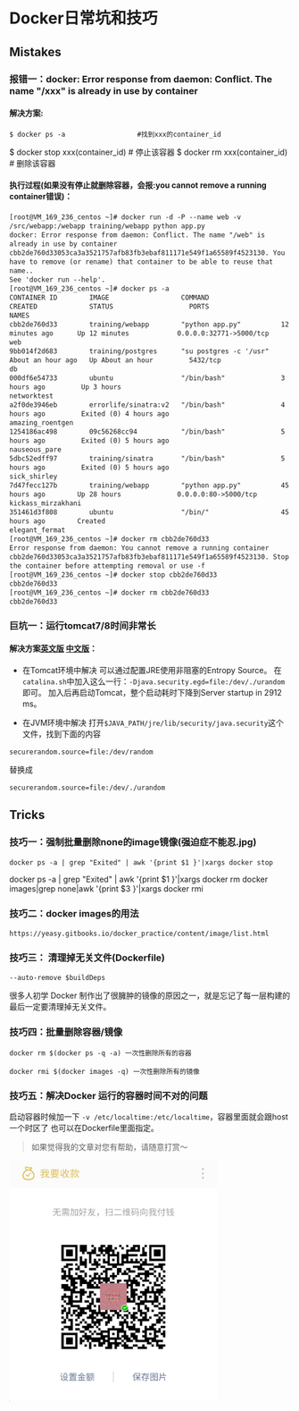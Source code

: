 Docker日常坑和技巧
===
## Mistakes

### 报错一：docker: Error response from daemon: Conflict. The name "/xxx" is already in use by container
#### 解决方案:
    $ docker ps -a                  #找到xxx的container_id
$ docker stop xxx(container_id) # 停止该容器
    $ docker rm xxx(container_id)   # 删除该容器

#### 执行过程(如果没有停止就删除容器，会报:you cannot remove a running container错误)：
    [root@VM_169_236_centos ~]# docker run -d -P --name web -v /src/webapp:/webapp training/webapp python app.py
    docker: Error response from daemon: Conflict. The name "/web" is already in use by container cbb2de760d33053ca3a3521757afb83fb3ebaf811171e549f1a65589f4523130. You have to remove (or rename) that container to be able to reuse that name..
    See 'docker run --help'.
    [root@VM_169_236_centos ~]# docker ps -a 
    CONTAINER ID        IMAGE                  COMMAND                  CREATED             STATUS                   PORTS                     NAMES
    cbb2de760d33        training/webapp        "python app.py"          12 minutes ago      Up 12 minutes            0.0.0.0:32771->5000/tcp   web
    9bb014f2d683        training/postgres      "su postgres -c '/usr"   About an hour ago   Up About an hour         5432/tcp                  db
    000df6e54733        ubuntu                 "/bin/bash"              3 hours ago         Up 3 hours                                         networktest
    a2f0de3946eb        errorlife/sinatra:v2   "/bin/bash"              4 hours ago         Exited (0) 4 hours ago                             amazing_roentgen
    1254186ac498        09c56268cc94           "/bin/bash"              5 hours ago         Exited (0) 5 hours ago                             nauseous_pare
    5dbc52edff97        training/sinatra       "/bin/bash"              5 hours ago         Exited (0) 5 hours ago                             sick_shirley
    7d47fecc127b        training/webapp        "python app.py"          45 hours ago        Up 28 hours              0.0.0.0:80->5000/tcp      kickass_mirzakhani
    351461d3f808        ubuntu                 "/bin/"                  45 hours ago        Created                                            elegant_fermat
    [root@VM_169_236_centos ~]# docker rm cbb2de760d33
    Error response from daemon: You cannot remove a running container cbb2de760d33053ca3a3521757afb83fb3ebaf811171e549f1a65589f4523130. Stop the container before attempting removal or use -f
    [root@VM_169_236_centos ~]# docker stop cbb2de760d33
    cbb2de760d33
    [root@VM_169_236_centos ~]# docker rm cbb2de760d33
    cbb2de760d33

### 巨坑一：运行tomcat7/8时间非常长
#### 解决方案[英文版](http://stackoverflow.com/questions/26431922/tomcat7-starts-too-late-on-ubuntu-14-04-x64-digitalocean/26432537#26432537) [中文版](https://my.oschina.net/wangnian/blog/687914)：
* 在Tomcat环境中解决
可以通过配置JRE使用非阻塞的Entropy Source。
在`catalina.sh`中加入这么一行：`-Djava.security.egd=file:/dev/./urandom `即可。
加入后再启动Tomcat，整个启动耗时下降到Server startup in 2912 ms。

* 在JVM环境中解决
 打开`$JAVA_PATH/jre/lib/security/java.security`这个文件，找到下面的内容
```
securerandom.source=file:/dev/random
```
替换成
```
securerandom.source=file:/dev/./urandom
```

## Tricks

### 技巧一：强制批量删除none的image镜像(强迫症不能忍.jpg)

    docker ps -a | grep "Exited" | awk '{print $1 }'|xargs docker stop
docker ps -a | grep "Exited" | awk '{print $1 }'|xargs docker rm
docker images|grep none|awk '{print $3 }'|xargs docker rmi

### 技巧二：docker images的用法

    https://yeasy.gitbooks.io/docker_practice/content/image/list.html

### 技巧三： 清理掉无关文件(Dockerfile)

    --auto-remove $buildDeps

很多人初学 Docker 制作出了很臃肿的镜像的原因之一，就是忘记了每一层构建的最后一定要清理掉无关文件。 

### 技巧四：批量删除容器/镜像
    docker rm $(docker ps -q -a) 一次性删除所有的容器
    
    docker rmi $(docker images -q) 一次性删除所有的镜像
    
### 技巧五：解决Docker 运行的容器时间不对的问题
启动容器时候加一下 `-v /etc/localtime:/etc/localtime`，容器里面就会跟host一个时区了
也可以在Dockerfile里面指定。

 
> 如果觉得我的文章对您有帮助，请随意打赏～

<img src="../../res/wxmoney.jpg" width = "372" height = "432" alt="图片名称" align=center />
